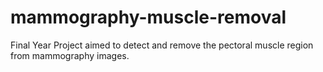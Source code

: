 # mammography-muscle-removal
Final Year Project aimed to detect and remove the pectoral muscle region from mammography images.
